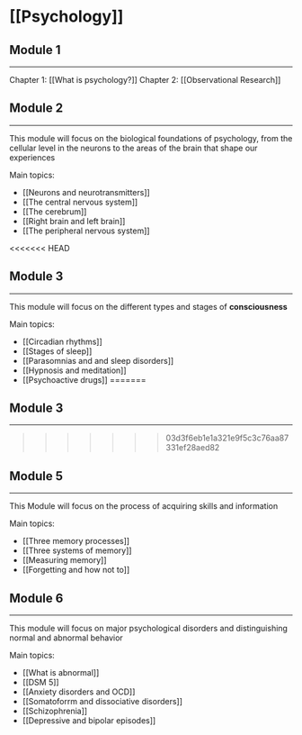 # [[Psychology]]

## Module 1
---
Chapter 1: [[What is psychology?]]
Chapter 2: [[Observational Research]]


## Module 2
---

This module will focus on the biological foundations of psychology, from the cellular level in the neurons to the areas of the brain that shape our experiences

Main topics:
- [[Neurons and neurotransmitters]]
- [[The central nervous system]]
- [[The cerebrum]]
- [[Right brain and left brain]]
- [[The peripheral nervous system]]

<<<<<<< HEAD
## Module 3
---
This module will focus on the different types and stages of **consciousness**

Main topics:
- [[Circadian rhythms]]
- [[Stages of sleep]]
- [[Parasomnias and and sleep disorders]]
- [[Hypnosis and meditation]]
- [[Psychoactive drugs]]
=======
## Module 3 
---
>>>>>>> 03d3f6eb1e1a321e9f5c3c76aa87331ef28aed82


## Module 5
---
This Module will focus on the process of acquiring skills and information

Main topics:
- [[Three memory processes]]
- [[Three systems of memory]]
- [[Measuring memory]]
- [[Forgetting and how not to]]


## Module 6
---
This module will focus on major psychological disorders and distinguishing normal and abnormal behavior

Main topics:
- [[What is abnormal]]
- [[DSM 5]]
- [[Anxiety disorders and OCD]]
- [[Somatoforrm and dissociative disorders]]
- [[Schizophrenia]]
- [[Depressive and bipolar episodes]]